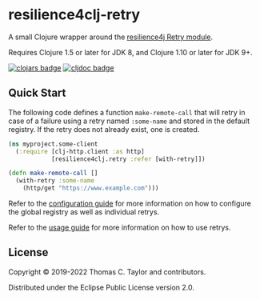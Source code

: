 # resilience4clj-retry

A small Clojure wrapper around the
[resilience4j Retry module](https://resilience4j.readme.io/docs/retry).

Requires Clojure 1.5 or later for JDK 8, and Clojure 1.10 or later for JDK 9+.

[![clojars badge](https://img.shields.io/clojars/v/tessellator/resilience4clj-retry.svg)](https://clojars.org/tessellator/resilience4clj-retry)
[![cljdoc badge](https://cljdoc.org/badge/tessellator/resilience4clj-retry)](https://cljdoc.org/d/tessellator/resilience4clj-retry/CURRENT)

## Quick Start

The following code defines a function `make-remote-call` that will retry in case
of a failure using a retry named `:some-name` and stored in the default registry.
If the retry does not already exist, one is created.

```clojure
(ns myproject.some-client
  (:require [clj-http.client :as http]
            [resilience4clj.retry :refer [with-retry]])

(defn make-remote-call []
  (with-retry :some-name
    (http/get "https://www.example.com")))
```

Refer to the [configuration guide](/doc/01_configuration.md) for more
information on how to configure the global registry as well as individual
retrys.

Refer to the [usage guide](/doc/02_usage.md) for more information on how to
use retrys.

## License

Copyright © 2019-2022 Thomas C. Taylor and contributors.

Distributed under the Eclipse Public License version 2.0.
